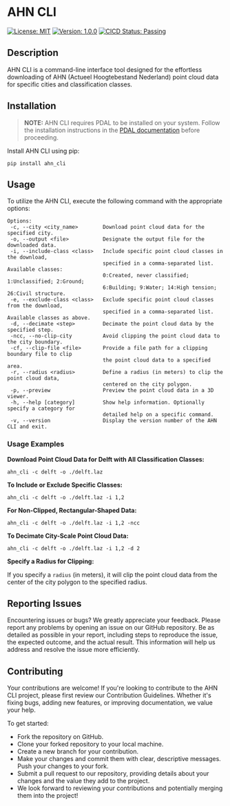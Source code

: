 # AHN CLI

[![License: MIT](https://img.shields.io/badge/License-MIT-blue.svg)](https://opensource.org/licenses/MIT)
[![Version: 1.0.0](https://img.shields.io/badge/Version-0.1.0-green.svg)](https://github.com/HideBa/ahn-cli/releases/tag/v0.1.0)
[![CICD Status: Passing](https://img.shields.io/badge/CICD-Passing-brightgreen.svg)](https://github.com/HideBa/ahn-cli/actions)

## Description

AHN CLI is a command-line interface tool designed for the effortless downloading of AHN (Actueel Hoogtebestand Nederland) point cloud data for specific cities and classification classes.

## Installation

> **NOTE:** AHN CLI requires PDAL to be installed on your system. Follow the installation instructions in the [PDAL documentation](https://pdal.io/download.html) before proceeding.

Install AHN CLI using pip:

```
pip install ahn_cli
```

## Usage

To utilize the AHN CLI, execute the following command with the appropriate options:

```shell
Options:
 -c, --city <city_name>        Download point cloud data for the specified city.
 -o, --output <file>           Designate the output file for the downloaded data.
 -i, --include-class <class>   Include specific point cloud classes in the download,
                               specified in a comma-separated list. Available classes:
                               0:Created, never classified; 1:Unclassified; 2:Ground;
                               6:Building; 9:Water; 14:High tension; 26:Civil structure.
 -e, --exclude-class <class>   Exclude specific point cloud classes from the download,
                               specified in a comma-separated list. Available classes as above.
 -d, --decimate <step>         Decimate the point cloud data by the specified step.
 -ncc, --no-clip-city          Avoid clipping the point cloud data to the city boundary.
 -cf, --clip-file <file>       Provide a file path for a clipping boundary file to clip
                               the point cloud data to a specified area.
 -r, --radius <radius>         Define a radius (in meters) to clip the point cloud data,
                               centered on the city polygon.
 -p, --preview                 Preview the point cloud data in a 3D viewer.
 -h, --help [category]         Show help information. Optionally specify a category for
                               detailed help on a specific command.
 -v, --version                 Display the version number of the AHN CLI and exit.
```

### Usage Examples

**Download Point Cloud Data for Delft with All Classification Classes:**

```
ahn_cli -c delft -o ./delft.laz
```

**To Include or Exclude Specific Classes:**

```
ahn_cli -c delft -o ./delft.laz -i 1,2
```

**For Non-Clipped, Rectangular-Shaped Data:**

```
ahn_cli -c delft -o ./delft.laz -i 1,2 -ncc
```

**To Decimate City-Scale Point Cloud Data:**

```
ahn_cli -c delft -o ./delft.laz -i 1,2 -d 2
```

**Specify a Radius for Clipping:**

If you specify a `radius` (in meters), it will clip the point cloud data from the center of the city polygon to the specified radius.

## Reporting Issues

Encountering issues or bugs? We greatly appreciate your feedback. Please report any problems by opening an issue on our GitHub repository. Be as detailed as possible in your report, including steps to reproduce the issue, the expected outcome, and the actual result. This information will help us address and resolve the issue more efficiently.

## Contributing

Your contributions are welcome! If you're looking to contribute to the AHN CLI project, please first review our Contribution Guidelines. Whether it's fixing bugs, adding new features, or improving documentation, we value your help.

To get started:

- Fork the repository on GitHub.
- Clone your forked repository to your local machine.
- Create a new branch for your contribution.
- Make your changes and commit them with clear, descriptive messages.
  Push your changes to your fork.
- Submit a pull request to our repository, providing details about your changes and the value they add to the project.
- We look forward to reviewing your contributions and potentially merging them into the project!
